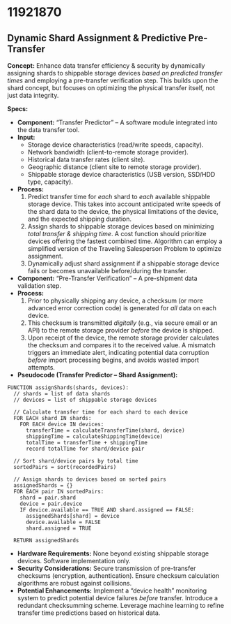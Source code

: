 # 11921870

## Dynamic Shard Assignment & Predictive Pre-Transfer

**Concept:** Enhance data transfer efficiency & security by dynamically assigning shards to shippable storage devices *based on predicted transfer times* and employing a pre-transfer verification step. This builds upon the shard concept, but focuses on optimizing the physical transfer itself, not just data integrity.

**Specs:**

*   **Component:** “Transfer Predictor” – A software module integrated into the data transfer tool.
*   **Input:**
    *   Storage device characteristics (read/write speeds, capacity).
    *   Network bandwidth (client-to-remote storage provider).
    *   Historical data transfer rates (client site).
    *   Geographic distance (client site to remote storage provider).
    *   Shippable storage device characteristics (USB version, SSD/HDD type, capacity).
*   **Process:**
    1.  Predict transfer time for *each* shard to *each* available shippable storage device. This takes into account anticipated write speeds of the shard data to the device, the physical limitations of the device, and the expected shipping duration.
    2.  Assign shards to shippable storage devices based on minimizing *total transfer & shipping time*.  A cost function should prioritize devices offering the fastest combined time. Algorithm can employ a simplified version of the Traveling Salesperson Problem to optimize assignment.
    3.  Dynamically adjust shard assignment if a shippable storage device fails or becomes unavailable before/during the transfer.
*   **Component:** “Pre-Transfer Verification” – A pre-shipment data validation step.
*   **Process:**
    1.  Prior to physically shipping any device, a checksum (or more advanced error correction code) is generated for *all* data on each device.
    2.  This checksum is transmitted *digitally* (e.g., via secure email or an API) to the remote storage provider *before* the device is shipped.
    3.  Upon receipt of the device, the remote storage provider calculates the checksum and compares it to the received value. A mismatch triggers an immediate alert, indicating potential data corruption *before* import processing begins, and avoids wasted import attempts.
*   **Pseudocode (Transfer Predictor – Shard Assignment):**

```
FUNCTION assignShards(shards, devices):
  // shards = list of data shards
  // devices = list of shippable storage devices

  // Calculate transfer time for each shard to each device
  FOR EACH shard IN shards:
    FOR EACH device IN devices:
      transferTime = calculateTransferTime(shard, device)
      shippingTime = calculateShippingTime(device)
      totalTime = transferTime + shippingTime
      record totalTime for shard/device pair

  // Sort shard/device pairs by total time
  sortedPairs = sort(recordedPairs)

  // Assign shards to devices based on sorted pairs
  assignedShards = {}
  FOR EACH pair IN sortedPairs:
    shard = pair.shard
    device = pair.device
    IF device.available == TRUE AND shard.assigned == FALSE:
      assignedShards[shard] = device
      device.available = FALSE
      shard.assigned = TRUE

  RETURN assignedShards
```

*   **Hardware Requirements:** None beyond existing shippable storage devices. Software implementation only.
*   **Security Considerations:** Secure transmission of pre-transfer checksums (encryption, authentication). Ensure checksum calculation algorithms are robust against collisions.
*   **Potential Enhancements:**  Implement a “device health” monitoring system to predict potential device failures *before* transfer. Introduce a redundant checksumming scheme. Leverage machine learning to refine transfer time predictions based on historical data.